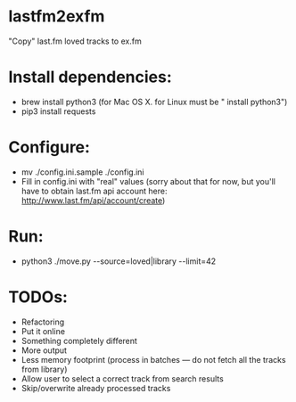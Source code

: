 lastfm2exfm
===========

"Copy" last.fm loved tracks to ex.fm

Install dependencies:
====

* brew install python3 (for Mac OS X. for Linux must be "<some-pkg-mgr> install python3")
* pip3 install requests

Configure:
====

* mv ./config.ini.sample ./config.ini
* Fill in config.ini with "real" values (sorry about that for now, but you'll have to obtain last.fm api account here: http://www.last.fm/api/account/create)

Run:
====

* python3 ./move.py --source=loved|library --limit=42

TODOs:
====
* Refactoring
* Put it online
* Something completely different
* More output
* Less memory footprint (process in batches — do not fetch all the tracks from library)
* Allow user to select a correct track from search results
* Skip/overwrite already processed tracks

